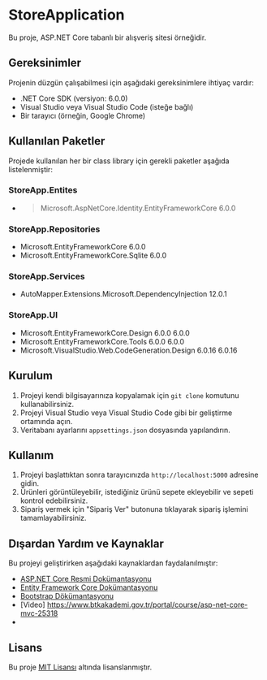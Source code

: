 # StoreApplication

Bu proje, ASP.NET Core tabanlı bir alışveriş sitesi örneğidir.

## Gereksinimler

Projenin düzgün çalışabilmesi için aşağıdaki gereksinimlere ihtiyaç vardır:

- .NET Core SDK (versiyon: 6.0.0)
- Visual Studio veya Visual Studio Code (isteğe bağlı)
- Bir tarayıcı (örneğin, Google Chrome)

## Kullanılan Paketler

Projede kullanılan her bir class library için gerekli paketler aşağıda listelenmiştir:

### StoreApp.Entites

- > Microsoft.AspNetCore.Identity.EntityFrameworkCore 6.0.0


### StoreApp.Repositories

- Microsoft.EntityFrameworkCore  6.0.0
- Microsoft.EntityFrameworkCore.Sqlite  6.0.0 

### StoreApp.Services

- AutoMapper.Extensions.Microsoft.DependencyInjection 12.0.1

### StoreApp.UI

-   Microsoft.EntityFrameworkCore.Design                  6.0.0     6.0.0
-   Microsoft.EntityFrameworkCore.Tools                   6.0.0     6.0.0
-   Microsoft.VisualStudio.Web.CodeGeneration.Design      6.0.16    6.0.16
    
## Kurulum

1. Projeyi kendi bilgisayarınıza kopyalamak için `git clone` komutunu kullanabilirsiniz.
2. Projeyi Visual Studio veya Visual Studio Code gibi bir geliştirme ortamında açın.
3. Veritabanı ayarlarını `appsettings.json` dosyasında yapılandırın.

## Kullanım

1. Projeyi başlattıktan sonra tarayıcınızda `http://localhost:5000` adresine gidin.
2. Ürünleri görüntüleyebilir, istediğiniz ürünü sepete ekleyebilir ve sepeti kontrol edebilirsiniz.
3. Sipariş vermek için "Sipariş Ver" butonuna tıklayarak sipariş işlemini tamamlayabilirsiniz.

## Dışardan Yardım ve Kaynaklar

Bu projeyi geliştirirken aşağıdaki kaynaklardan faydalanılmıştır:

- [ASP.NET Core Resmi Dokümantasyonu](https://docs.microsoft.com/en-us/aspnet/core)
- [Entity Framework Core Dokümantasyonu](https://docs.microsoft.com/en-us/ef/core/)
- [Bootstrap Dökümantasyonu](https://getbootstrap.com/docs/5.0/getting-started/introduction/)
- [Video] https://www.btkakademi.gov.tr/portal/course/asp-net-core-mvc-25318
- 


## Lisans

Bu proje [MIT Lisansı](LICENSE) altında lisanslanmıştır.
